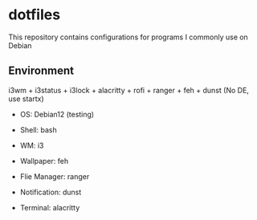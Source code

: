 # dotfiles

This repository contains configurations for programs I commonly use on Debian

## Environment

i3wm + i3status + i3lock + alacritty + rofi + ranger + feh + dunst (No DE, use startx)

- OS: Debian12 (testing)

- Shell: bash

- WM: i3

- Wallpaper: feh

- Flie Manager: ranger

- Notification: dunst

- Terminal: alacritty
